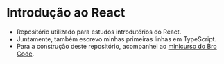# Introdução ao React

- Repositório utilizado para estudos introdutórios do React.
- Juntamente, também escrevo minhas primeiras linhas em TypeScript.
- Para a construção deste repositório, acompanhei ao [minicurso do Bro Code](https://www.youtube.com/watch?v=CgkZ7MvWUAA&t=10149s).